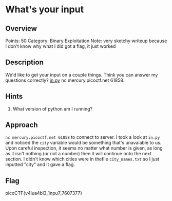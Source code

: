# What's your input

## Overview

Points: 50
Category: Binary Exploitation
Note: very sketchy writeup because I don't know why what I did got a flag, it just worked

## Description

We'd like to get your input on a couple things. Think you can answer my questions correctly? [in.py](https://github.com/v341196137/PicoCTF2021-Writeup/blob/main/Binary%20Exploitation/What's%20your%20input/in.py) nc mercury.picoctf.net 61858.

## Hints

1. What version of python am I running?

## Approach

`nc mercury.picoctf.net 61858` to connect to server. I took a look at `in.py` and noticed the `city` variable would be something that's unavaiable to us. Upon careful inspection, it seems no matter what number is given, as long as it isn't nothing (or not a number) then it will continue onto the next section. I didn't know which cities were in thefile `city_names.txt` so I just inputted "city" and it gave a flag.

## Flag

picoCTF{v4lua4bl3_1npu7_7607377}

